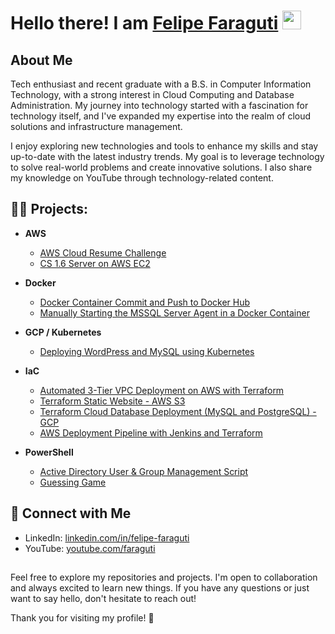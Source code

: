 # Hello there! I am [Felipe Faraguti](https://faraguti.com) <img src="https://raw.githubusercontent.com/MartinHeinz/MartinHeinz/master/wave.gif" width="30px">

## About Me

Tech enthusiast and recent graduate with a B.S. in Computer Information Technology, with a strong interest in Cloud Computing and Database Administration. My journey into technology started with a fascination for technology itself, and I've expanded my expertise into the realm of cloud solutions and infrastructure management.

I enjoy exploring new technologies and tools to enhance my skills and stay up-to-date with the latest industry trends. My goal is to leverage technology to solve real-world problems and create innovative solutions. I also share my knowledge on YouTube through technology-related content.


<h2> 👨‍💻 Projects:</h2>

- **AWS**
  - [AWS Cloud Resume Challenge](https://github.com/faraguti/AWS-Cloud-Resume-Challenge)
  - [CS 1.6 Server on AWS EC2](https://github.com/faraguti/AWS-CS-Server)
  
 
- **Docker**
  - [Docker Container Commit and Push to Docker Hub](https://github.com/faraguti/Docker-Commit-Push-Guide)
  - [Manually Starting the MSSQL Server Agent in a Docker Container](https://github.com/faraguti/MSSQL-Server-Agent-Manual-Start)
 
- **GCP / Kubernetes**
  - [Deploying WordPress and MySQL using Kubernetes](https://github.com/faraguti/GCP-K8s-WordPress-MySQL)
 
- **IaC**
  - [Automated 3-Tier VPC Deployment on AWS with Terraform](https://github.com/faraguti/3-Tier-VPC-AWS)
  - [Terraform Static Website - AWS S3](https://github.com/faraguti/Terraform-Website-S3)
  - [Terraform Cloud Database Deployment (MySQL and PostgreSQL) - GCP](https://github.com/faraguti/GCP-Terraform-CloudSQL)
  - [AWS Deployment Pipeline with Jenkins and Terraform](https://github.com/faraguti/Jenkins-Terraform)

- **PowerShell**
  - [Active Directory User & Group Management Script](https://github.com/faraguti/AD-UserGroup-Management-Script)
  - [Guessing Game](https://github.com/faraguti/PS-Guessing-Game)
  

## 🤳 Connect with Me

- LinkedIn: [linkedin.com/in/felipe-faraguti](https://www.linkedin.com/in/felipe-faraguti)
- YouTube: [youtube.com/faraguti](https://www.youtube.com/playlist?list=PLH3Rl7vMLE1QpPZyySLwjbPYEYR9_cTtP)

##

Feel free to explore my repositories and projects. I'm open to collaboration and always excited to learn new things. If you have any questions or just want to say hello, don't hesitate to reach out!

Thank you for visiting my profile! 🚀
